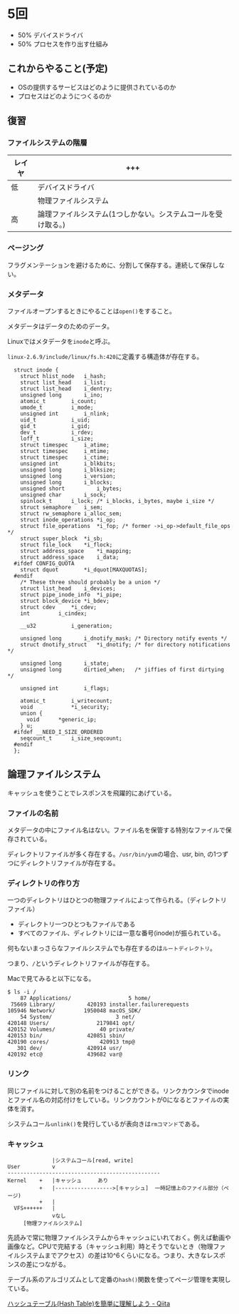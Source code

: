 # 5回

- 50% デバイスドライバ
- 50% プロセスを作り出す仕組み

## これからやること(予定)

- OSの提供するサービスはどのように提供されているのか
- プロセスはどのようにつくるのか

## 復習

### ファイルシステムの階層

|レイヤ	|+++|
|---	|---|
|低		|デバイスドライバ|
|		|物理ファイルシステム|
|高		|論理ファイルシステム(1つしかない。システムコールを受け取る。)|


### ページング

フラグメンテーションを避けるために、分割して保存する。連続して保存しない。

### メタデータ

ファイルオープンするときにやることは`open()`をすること。

メタデータはデータのためのデータ。

Linuxではメタデータを`inode`と呼ぶ。

`linux-2.6.9/include/linux/fs.h:420`に定義する構造体が存在する。

	  struct inode {
	    struct hlist_node	i_hash;
	    struct list_head	i_list;
	    struct list_head	i_dentry;
	    unsigned long		i_ino;
	    atomic_t		i_count;
	    umode_t			i_mode;
	    unsigned int		i_nlink;
	    uid_t			i_uid;
	    gid_t			i_gid;
	    dev_t			i_rdev;
	    loff_t			i_size;
	    struct timespec		i_atime;
	    struct timespec		i_mtime;
	    struct timespec		i_ctime;
	    unsigned int		i_blkbits;
	    unsigned long		i_blksize;
	    unsigned long		i_version;
	    unsigned long		i_blocks;
	    unsigned short          i_bytes;
	    unsigned char		i_sock;
	    spinlock_t		i_lock;	/* i_blocks, i_bytes, maybe i_size */
	    struct semaphore	i_sem;
	    struct rw_semaphore	i_alloc_sem;
	    struct inode_operations	*i_op;
	    struct file_operations	*i_fop;	/* former ->i_op->default_file_ops */
	    struct super_block	*i_sb;
	    struct file_lock	*i_flock;
	    struct address_space	*i_mapping;
	    struct address_space	i_data;
	  #ifdef CONFIG_QUOTA
	    struct dquot		*i_dquot[MAXQUOTAS];
	  #endif
	    /* These three should probably be a union */
	    struct list_head	i_devices;
	    struct pipe_inode_info	*i_pipe;
	    struct block_device	*i_bdev;
	    struct cdev		*i_cdev;
	    int			i_cindex;
	
	    __u32			i_generation;
	
	    unsigned long		i_dnotify_mask; /* Directory notify events */
	    struct dnotify_struct	*i_dnotify; /* for directory notifications */
	
	    unsigned long		i_state;
	    unsigned long		dirtied_when;	/* jiffies of first dirtying */
	
	    unsigned int		i_flags;
	
	    atomic_t		i_writecount;
	    void			*i_security;
	    union {
	      void		*generic_ip;
	    } u;
	  #ifdef __NEED_I_SIZE_ORDERED
	    seqcount_t		i_size_seqcount;
	  #endif
	  };

## 論理ファイルシステム

キャッシュを使うことでレスポンスを飛躍的にあげている。

### ファイルの名前

メタデータの中にファイル名はない。ファイル名を保管する特別なファイルで保存されている。

ディレクトリファイルが多く存在する。`/usr/bin/yum`の場合、usr, bin, の1つずつにディレクトリファイルが存在する。

### ディレクトリの作り方

一つのディレクトリはひとつの物理ファイルによって作られる。（ディレクトリファイル）

- ディレクトリ一つひとつもファイルである
- すべてのファイル、ディレクトリには一意な番号(inode)が振られている。

何もないまっさらなファイルシステムでも存在するのは`ルートディレクトリ`。

つまり、`/`というディレクトリファイルが存在する。

Macで見てみると以下になる。

    $ ls -i /
        87 Applications/			      5 home/
     75669 Library/			 420193 installer.failurerequests
    105946 Network/			1950048 macOS_SDK/
        54 System/				      3 net/
    420148 Users/				2179841 opt/
    420152 Volumes/			     40 private/
    420153 bin/				 420851 sbin/
    420190 cores/				 420913 tmp@
       301 dev/				 420914 usr/
    420192 etc@				 439682 var@

### リンク

同じファイルに対して別の名前をつけることができる。リンクカウンタでinodeとファイル名の対応付けをしている。リンクカウントが0になるとファイルの実体を消す。

システムコール`unlink()`を発行しているが表向きは`rmコマンド`である。

### キャッシュ

                  |システムコール[read, write]
    User          v
    ------------------------------------------------
    Kernel    +   |キャッシュ     あり 
              +   |------------------>[キャッシュ]  一時記憶上のファイル部分（ページ)
              +   |
      VFS++++++   |
                  vなし
         [物理ファイルシステム]

先読みで常に物理ファイルシステムからキャッシュにいれておく。例えば動画や画像など。CPUで完結する（キャッシュ利用）時とそうでないとき（物理ファイルシステムまでアクセス）の差は10^6くらいになる。つまり、大きなレスポンスの差につながる。

テーブル系のアルゴリズムとして定番の`hash()`関数を使ってページ管理を実現している。

[ハッシュテーブル(Hash Table)を簡単に理解しよう - Qiita](https://qiita.com/tenten1010/items/da4084f937ad07e70164)


